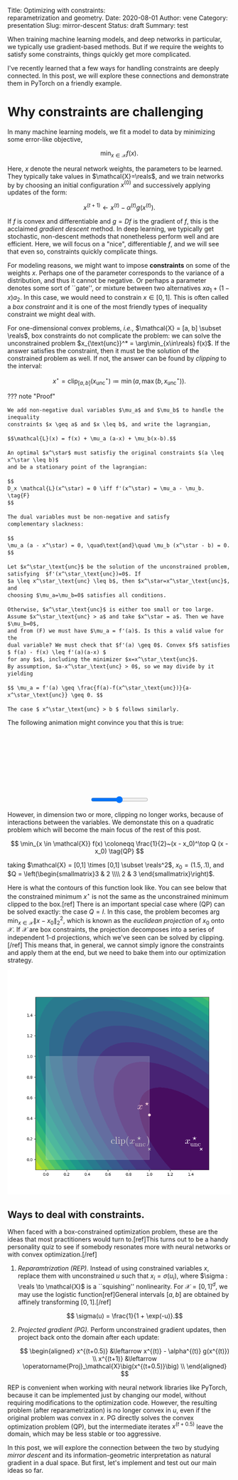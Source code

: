 Title: Optimizing with constraints: <br>reparametrization and geometry.
Date: 2020-08-01
Author: vene
Category: presentation 
Slug: mirror-descent
Status: draft
Summary: test

<script src="https://unpkg.com/d3@3/d3.min.js"></script>
<style type="text/css">

#plotdiv {text-align: center;}

.rules line, .rules path {
  shape-rendering: crispEdges;
  stroke: #00000;
}

.series path {
  fill: none;
  stroke: #348;
}

.labels {
    font-family: sans-serif;
    font-size: .7em;
}

.thick {
  stroke-width: 4px;
}

.dashed {
    stroke-width: 1px;
}

.unconstr{ fill: gray };
.constr{ fill: black };
</style>


When training machine learning models, and deep networks in particular,
we typically use gradient-based methods. But if we require the weights to
satisfy some constraints, things quickly get more complicated.

I've recently learned that a few ways for handling constraints are deeply connected.
In this post, we will explore these connections and demonstrate them in PyTorch on a friendly example. 

# Why constraints are challenging 

In many machine learning models, we fit a model to data by minimizing some
error-like objective,

$$\min_{x \in \mathcal{X}} f(x). \tag{OPT}$$

Here, $x$ denote the neural network weights, the parameters to be learned. They
typically take values in $\mathcal{X}=\reals$, and we train networks by
by choosing an initial configuration $x^{(0)}$ and successively applying
updates of the form:

$$
x^{(t+1)} \leftarrow x^{(t)} - \alpha^{(t)} g(x^{(t)}).
$$

If $f$ is convex and differentiable and $g = Df$ is the gradient of $f$, this is
the acclaimed *gradient descent* method. In deep learning, we typically get
stochastic, non-descent methods that nonetheless perform well and are efficient.
Here, we will focus on a "nice", differentiable $f$, and we will see that even
so, constraints quickly complicate things.

For modeling reasons, we might want to impose **constraints** on some of the weights
$x$.  Perhaps one of the parameter corresponds to the variance of a
distribution, and thus it cannot be negative. Or perhaps a parameter denotes
some sort of ``gate'', or mixture between two alternatives $xa_1 + (1-x)a_2$. 
In this case, we would need to constrain $x \in [0, 1]$. This is often called a
*box constraint* and it is one of the most friendly types of inequality
constraint we might deal with.

For one-dimensional convex problems, *i.e.,* $\mathcal{X} = [a, b] \subset
\reals$, box constraints do not complicate the problem: we can solve the
unconstrained problem $x_{\text{unc}}^* = \arg\min_{x\in\reals} f(x)$.  If the
answer satisfies the constraint, then it must be the solution of the constrained
problem as well. If not, the answer can be found by *clipping* to the interval:

$$ x^\star = \operatorname{clip}_{[a,b]}(x_\text{unc}^\star)
\coloneqq \min(a, \max(b, x_\text{unc}^\star)).
$$

??? note "Proof"

    We add non-negative dual variables $\mu_a$ and $\mu_b$ to handle the inequality
    constraints $x \geq a$ and $x \leq b$, and write the lagrangian,

    $$\mathcal{L}(x) = f(x) + \mu_a (a-x) + \mu_b(x-b).$$

    An optimal $x^\star$ must satisfiy the original constraints $(a \leq x^\star \leq b)$
    and be a stationary point of the lagrangian:

    $$ 
    D_x \mathcal{L}(x^\star) = 0 \iff f'(x^\star) = \mu_a - \mu_b.
    \tag{F}
    $$ 

    The dual variables must be non-negative and satisfy
    complementary slackness:

    $$
    \mu_a (a - x^\star) = 0, \quad\text{and}\quad \mu_b (x^\star - b) = 0.
    $$

    Let $x^\star_\text{unc}$ be the solution of the unconstrained problem,
    satisfying  $f'(x^\star_\text{unc})=0$. If 
    $a \leq x^\star_\text{unc} \leq b$, then $x^\star=x^\star_\text{unc}$, and
    choosing $\mu_a=\mu_b=0$ satisfies all conditions.
    
    Otherwise, $x^\star_\text{unc}$ is either too small or too large.
    Assume $x^\star_\text{unc} > a$ and take $x^\star = a$. Then we have $\mu_b=0$,
    and from (F) we must have $\mu_a = f'(a)$. Is this a valid value for the
    dual variable? We must check that $f'(a) \geq 0$. Convex $f$ satisfies
    $ f(a) - f(x) \leq f'(a)(a-x) $
    for any $x$, including the minimizer $x=x^\star_\text{unc}$.
    By assumption, $a-x^\star_\text{unc} > 0$, so we may divide by it yielding

    $$ \mu_a = f'(a) \geq \frac{f(a)-f(x^\star_\text{unc})}{a-x^\star_\text{unc}} \geq 0. $$

    The case $ x^\star_\text{unc} > b $ follows similarly.

The following animation might convince you that this is true:

  <div id="plotdiv">
  <svg id="onedimplot" width=550 height=150></svg> <br />
	<input type="range" min="-1" max="2" step=".001" oninput="plot(this.value)" onchange="plot(this.value)">
  </div>


<script>
var w = 500;
var h = 100;

var x = d3.scale.linear().domain([-2, 3]).range([0, w]);
var xint = d3.scale.linear().domain([0, 1]);
var y = d3.scale.linear().domain([ 0, 1]).range([h, 0]);

//  var svg = d3.select("body").append("svg")
//  .attr("width", w + 50)
//  .attr("height", h + 50);
var svg = d3.select("#onedimplot");
    var vis = svg.append("svg:g").attr("transform", "translate(25,25)")
    make_rules();

    plot(0.5);


    function plot(x0) {
        var quadratic = make_quadratic(x0);
        chart_line(quadratic, x0);
    }

    function make_quadratic(x0) {
            return (function(t) {
                    return 0.5 * (t - x0) * (t - x0) + 0.2;
            });
    }

function chart_line(func, x0) {
            vis.selectAll('.dots').remove();
            vis.selectAll('.series').remove();
    var g = vis.append("svg:g").classed("series", true)

    g.append("svg:path")
        .classed("dashed", true)
        .attr("d", function(d) { return d3.svg.line()(
          x.ticks(100).map(function(t) {
            return [ x(t), y(func(t)) ]
          })
         )})

    g.append("svg:path")
        .classed("thick", true)
        .attr("d", function(d) { return d3.svg.line()(
          xint.ticks(100).map(function(t) {
            return [ x(t), y(func(t)) ]
          })
                    )})

        
            vis.append('circle')
                .classed("dots", true)
                .classed("unconstr", true)
                .attr("r", 5)
                .attr("cx", function(d) { return x(x0); })
                .attr("cy", function(d) { return y(func(x0)); })

          var xstar = Math.min(Math.max(x0, 0), 1);

            vis.append('circle')
                .classed("dots", true)
                .classed("constr", true)
                .attr("r", 5)
                .attr("cx", function(d) { return x(xstar); })
                .attr("cy", function(d) { return y(func(xstar)); })
}

function make_rules() {
    var rules = vis.append("svg:g").classed("rules", true)

    function make_x_axis() {
        return d3.svg.axis()
                .scale(x)
                .orient("bottom")
                .ticks(10)
    }


    rules.append("svg:g").classed("grid x_grid", true)
            .attr("transform", "translate(0,"+h+")")
            .call(make_x_axis()
                .tickSize(0,0,0)
                .tickFormat("")
            )

    rules.append("svg:g").classed("labels x_labels", true)
            .attr("transform", "translate(0,"+h+")")
            .call(make_x_axis()
                .tickSize(1)
            )
}
</script>


However, in dimension two or more, clipping no longer works, because of
interactions between the variables. We demonstate this on a quadratic problem
which will become the main focus of the rest of this post.

$$ \min_{x \in \mathcal{X}} 
f(x) \coloneqq \frac{1}{2}~(x - x_0)^\top Q (x - x_0) \tag{QP} $$

taking $\mathcal{X} = [0,1] \times [0,1] \subset \reals^2$,
$x_0 = (1.5, .1)$, and 
$Q = \left(\begin{smallmatrix}3 & 2 \\\\ 2 & 3 \end{smallmatrix}\right)$.

Here is what the contours of this function look like. You can see below that the
constrained minimum $x^\star$ is not the same as the unconstrained minimum
clipped to the box.[ref]
There is an important special case where (QP) can be solved exactly: the
case $Q = I$. In this case, the problem becomes
$\arg\min_{x \in \mathcal{X}} \| x - x_0 \|^2_2,$
which is known as the *euclidean projection* of $x_0$ onto $\mathcal{X}$.
If $\mathcal{X}$ are box constraints, the projection decomposes into a series of
independent 1-d projections, which we've seen can be solved by
clipping.[/ref]
This means that, in general, we cannot simply ignore the constraints and apply
them at the end, but we need to bake them into our optimization strategy.

<img alt="quadratic landscape" src="/images/mirror_quad_landscape.png"></img>

## Ways to deal with constraints.

When faced with a box-constrained optimization problem, these are the ideas that
most practitioners would turn to.[ref]This turns out to be a handy personality
quiz to see if somebody resonates more with neural networks or with convex
optimization.[/ref]

 1. *Reparamtrization (REP).* Instead of using constrained variables $x$, replace them
    with unconstrained $u$ such that $x_i = \sigma(u_i)$, where $\sigma : \reals
    \to \mathcal{X}$ is a
    ``squishing'' nonlinearity. For $\mathcal{X}=[0,1]^d$, we may use the logistic
    function[ref]General intervals $[a,b]$ are obtained by affinely
    transforming $[0,1]$.[/ref]

    $$ \sigma(u) = \frac{1}{1 + \exp(-u)}.$$

 2. *Projected gradient (PG).* Perform unconstrained gradient updates, then
    project back onto the domain after each update:

    $$
    \begin{aligned}
    x^{(t+0.5)} &\leftarrow x^{(t)} - \alpha^{(t)} g(x^{(t)}) \\
    x^{(t+1)} &\leftarrow \operatorname{Proj}_\mathcal{X}\big(x^{(t+0.5)}\big)
    \\
    \end{aligned}
    $$

REP is convenient when working with neural network libraries like PyTorch,
because it can be implemented just by changing our model, without requiring
modifications to the optimization code. However, the resulting problem (after
reparametrization) is no longer convex in $u$, even if the original problem was
convex in $x$. PG directly solves the convex optimization problem (QP), but
the intermediate iterates $x^{(t+0.5)}$ leave the domain, which may be less
stable or too aggressive. 

In this post, we will explore the connection between the two by studying *mirror
descent* and its information-geometric interpretation as natural gradient
in a dual space. But first, let's implement and test out our main ideas so far.
